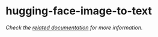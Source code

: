 # hugging-face-image-to-text

_Check the [related documentation](https://docs.swiss-ai-center.ch/reference/services/hugging-face-image-to-text) for more information._
